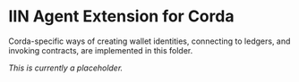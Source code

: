 <!--
 Copyright IBM Corp. All Rights Reserved.

 SPDX-License-Identifier: CC-BY-4.0
 -->
# IIN Agent Extension for Corda

Corda-specific ways of creating wallet identities, connecting to ledgers, and invoking contracts, are implemented in this folder.

_This is currently a placeholder._
